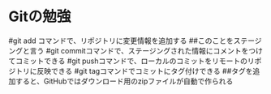 # Gitの勉強

#git add コマンドで、リポジトリに変更情報を追加する
##このことをステージングと言う
#git commitコマンドで、ステージングされた情報にコメントをつけてコミットできる
#git pushコマンドで、ローカルのコミットをリモートのリポジトリに反映できる
#git tagコマンドでコミットにタグ付けできる
##タグを追加すると、GitHubではダウンロード用のzipファイルが自動で作られる
